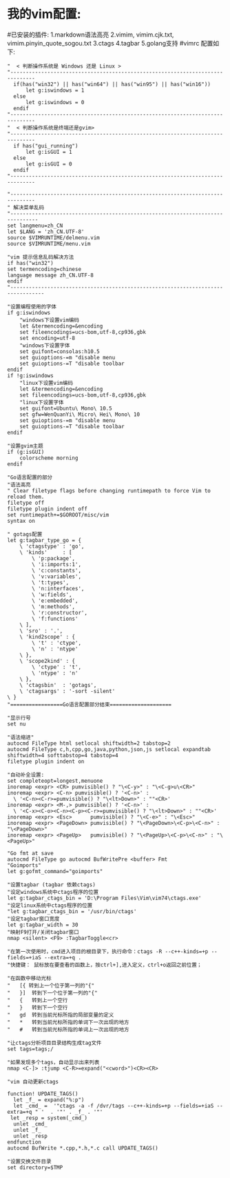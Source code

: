 我的vim配置:
=========
#已安装的插件:
    1.markdown语法高亮
    2.vimim, vimim.cjk.txt, vimim.pinyin_quote_sogou.txt
    3.ctags
    4.tagbar
    5.golang支持
#vimrc 配置如下:

    "  < 判断操作系统是 Windows 还是 Linux >
    "------------------------------------------------------------------------------
      if(has("win32") || has("win64") || has("win95") || has("win16"))
          let g:iswindows = 1
      else
          let g:iswindows = 0
      endif
    "------------------------------------------------------------------------------
    "  < 判断操作系统是终端还是gvim>
    "------------------------------------------------------------------------------
      if has("gui_running")
          let g:isGUI = 1
      else
          let g:isGUI = 0
      endif
    "------------------------------------------------------------------------------

    "------------------------------------------------------------------------------
    " 解决菜单乱码  
    "-------------------------------------------------------------------------------  
    set langmenu=zh_CN  
    let $LANG = 'zh_CN.UTF-8'  
    source $VIMRUNTIME/delmenu.vim  
    source $VIMRUNTIME/menu.vim  
      
    "vim 提示信息乱码解决方法  
    if has("win32")  
    set termencoding=chinese  
    language message zh_CN.UTF-8  
    endif  
    "--------------------------------------------------------------------------------- 
  
    "设置编程使用的字体
    if g:iswindows
    	"windows下设置vim编码
    	let &termencoding=&encoding
    	set fileencodings=ucs-bom,utf-8,cp936,gbk
    	set encoding=utf-8
    	"windows下设置字体
    	set guifont=consolas:h10.5
    	set guioptions-=m "disable menu
    	set guioptions-=T "disable toolbar
    endif	
    if !g:iswindows
    	"linux下设置vim编码
    	let &termencoding=&encoding
    	set fileencodings=ucs-bom,utf-8,cp936,gbk
    	"linux下设置字体
    	set guifont=Ubuntu\ Mono\ 10.5 
    	set gfw=WenQuanYi\ Micro\ Hei\ Mono\ 10
    	set guioptions-=m "disable menu
    	set guioptions-=T "disable toolbar
    endif	
    
    "设置gvim主题
    if (g:isGUI)
    	colorscheme morning
    endif
    
    "Go语言配置的部分
    "语法高亮
    " Clear filetype flags before changing runtimepath to force Vim to reload them.
    filetype off
    filetype plugin indent off
    set runtimepath+=$GOROOT/misc/vim
    syntax on 

    " gotags配置
    let g:tagbar_type_go = {
        \ 'ctagstype' : 'go',
        \ 'kinds'     : [
            \ 'p:package',
            \ 'i:imports:1',
            \ 'c:constants',
            \ 'v:variables',
            \ 't:types',
            \ 'n:interfaces',
            \ 'w:fields',
            \ 'e:embedded',
            \ 'm:methods',
            \ 'r:constructor',
            \ 'f:functions'
        \ ],
        \ 'sro' : '.',
        \ 'kind2scope' : {
            \ 't' : 'ctype',
            \ 'n' : 'ntype'
        \ },
        \ 'scope2kind' : {
            \ 'ctype' : 't',
            \ 'ntype' : 'n'
        \ },
        \ 'ctagsbin'  : 'gotags',
        \ 'ctagsargs' : '-sort -silent'
    \ }
    "=================Go语言配置部分结束====================
    
    "显示行号
    set nu
    
    "语法缩进"
    autocmd FileType html setlocal shiftwidth=2 tabstop=2
    autocmd FileType c,h,cpp,go,java,python,json,js setlocal expandtab shiftwidth=4 softtabstop=4 tabstop=4
    filetype plugin indent on 
    
    "自动补全设置:
    set completeopt=longest,menuone
    inoremap <expr> <CR> pumvisible() ? "\<C-y>" : "\<C-g>u\<CR>"
    inoremap <expr> <C-n> pumvisible() ? '<C-n>' :
      \ '<C-n><C-r>=pumvisible() ? "\<lt>Down>" : ""<CR>'
    inoremap <expr> <M-,> pumvisible() ? '<C-n>' :
      \ '<C-x><C-o><C-n><C-p><C-r>=pumvisible() ? "\<lt>Down>" : ""<CR>'
    inoremap <expr> <Esc>      pumvisible() ? "\<C-e>" : "\<Esc>"
    inoremap <expr> <PageDown> pumvisible() ? "\<PageDown>\<C-p>\<C-n>" : "\<PageDown>"
    inoremap <expr> <PageUp>   pumvisible() ? "\<PageUp>\<C-p>\<C-n>" : "\<PageUp>"
    
    "Go fmt at save
    autocmd FileType go autocmd BufWritePre <buffer> Fmt
    "Goimports"
    let g:gofmt_command="goimports"
    
    "设置tagbar (tagbar 依赖ctags)
    "设定windows系统中ctags程序的位置
    let g:tagbar_ctags_bin = 'D:\Program Files\Vim\vim74\ctags.exe'
    "设定linux系统中ctags程序的位置
    "let g:tagbar_ctags_bin = '/usr/bin/ctags'
    "设定tagbar窗口宽度
    let g:tagbar_width = 30
    "映射F9打开/关闭tagbar窗口 
    nmap <silent> <F9> :TagbarToggle<cr>    
    
    "在第一次使用时，cmd进入项目的根目录下，执行命令：ctags -R --c++-kinds=+p --fields=+iaS --extra=+q .
    "快捷键： 鼠标放在要查看的函数上，按ctrl+],进入定义，ctrl+o返回之前位置；
    
    "在函数中移动光标
    "	[{ 转到上一个位于第一列的"{"
    "	}]  转到下一个位于第一列的"{"
    "	{   转到上一个空行
    "	}   转到下一个空行
    "	gd  转到当前光标所指的局部变量的定义
    "	*   转到当前光标所指的单词下一次出现的地方
    "	#   转到当前光标所指的单词上一次出现的地方
    
    "让ctags分析项目目录结构生成tag文件
    set tags=tags;/
    
    "如果发现多个tags，自动显示出来列表
    nmap <C-]> :tjump <C-R>=expand("<cword>")<CR><CR>
    
    "vim 自动更新ctags
    
    function! UPDATE_TAGS()
      let _f_ = expand("%:p")
      let _cmd_ =  '"ctags -a -f /dvr/tags --c++-kinds=+p --fields=+iaS --extra=+q " '  . '"' . _f_ . '"'
     let _resp = system(_cmd_)
      unlet _cmd_
      unlet _f_
      unlet _resp
    endfunction
    autocmd BufWrite *.cpp,*.h,*.c call UPDATE_TAGS()

    "设置交换文件目录
    set directory=$TMP
